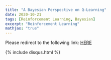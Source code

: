 ```yaml
---
title: "A Bayesian Perspective on Q-Learning"
date: 2020-10-21
tags: [Reinforcement Learning, Bayesian]
excerpt: "Reinforcement Learning"
mathjax: "true"
---
```


Please redirect to the following link: [HERE](https://brandinho.github.io/bayesian-perspective-q-learning/)

{% include disqus.html %}
